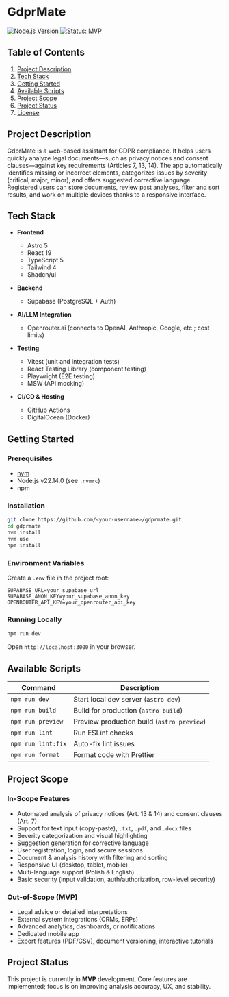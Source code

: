 # GdprMate

[![Node.js Version](https://img.shields.io/badge/node-22.14.0-brightgreen)]()
[![Status: MVP](https://img.shields.io/badge/status-MVP-yellow)]()

## Table of Contents

1. [Project Description](#project-description)
2. [Tech Stack](#tech-stack)
3. [Getting Started](#getting-started)
4. [Available Scripts](#available-scripts)
5. [Project Scope](#project-scope)
6. [Project Status](#project-status)
7. [License](#license)

## Project Description

GdprMate is a web-based assistant for GDPR compliance. It helps users quickly analyze legal documents—such as privacy notices and consent clauses—against key requirements (Articles 7, 13, 14). The app automatically identifies missing or incorrect elements, categorizes issues by severity (critical, major, minor), and offers suggested corrective language. Registered users can store documents, review past analyses, filter and sort results, and work on multiple devices thanks to a responsive interface.

## Tech Stack

- **Frontend**
  - Astro 5  
  - React 19  
  - TypeScript 5  
  - Tailwind 4  
  - Shadcn/ui  

- **Backend**
  - Supabase (PostgreSQL + Auth)  

- **AI/LLM Integration**
  - Openrouter.ai (connects to OpenAI, Anthropic, Google, etc.; cost limits)

- **Testing**
  - Vitest (unit and integration tests)
  - React Testing Library (component testing)
  - Playwright (E2E testing)
  - MSW (API mocking)

- **CI/CD & Hosting**
  - GitHub Actions  
  - DigitalOcean (Docker)

## Getting Started

### Prerequisites

- [nvm](https://github.com/nvm-sh/nvm)  
- Node.js v22.14.0 (see `.nvmrc`)  
- npm

### Installation

```bash
git clone https://github.com/<your-username>/gdprmate.git
cd gdprmate
nvm install
nvm use
npm install
```

### Environment Variables

Create a `.env` file in the project root:

```env
SUPABASE_URL=your_supabase_url
SUPABASE_ANON_KEY=your_supabase_anon_key
OPENROUTER_API_KEY=your_openrouter_api_key
```

### Running Locally

```bash
npm run dev
```

Open `http://localhost:3000` in your browser.

## Available Scripts

| Command            | Description                              |
| ------------------ | ---------------------------------------- |
| `npm run dev`      | Start local dev server (`astro dev`)     |
| `npm run build`    | Build for production (`astro build`)     |
| `npm run preview`  | Preview production build (`astro preview`)|
| `npm run lint`     | Run ESLint checks                        |
| `npm run lint:fix` | Auto-fix lint issues                     |
| `npm run format`   | Format code with Prettier                |

## Project Scope

### In-Scope Features

- Automated analysis of privacy notices (Art. 13 & 14) and consent clauses (Art. 7)  
- Support for text input (copy-paste), `.txt`, `.pdf`, and `.docx` files  
- Severity categorization and visual highlighting  
- Suggestion generation for corrective language  
- User registration, login, and secure sessions  
- Document & analysis history with filtering and sorting  
- Responsive UI (desktop, tablet, mobile)  
- Multi-language support (Polish & English)  
- Basic security (input validation, auth/authorization, row-level security)

### Out-of-Scope (MVP)

- Legal advice or detailed interpretations  
- External system integrations (CRMs, ERPs)  
- Advanced analytics, dashboards, or notifications  
- Dedicated mobile app  
- Export features (PDF/CSV), document versioning, interactive tutorials

## Project Status

This project is currently in **MVP** development. Core features are implemented; focus is on improving analysis accuracy, UX, and stability.


